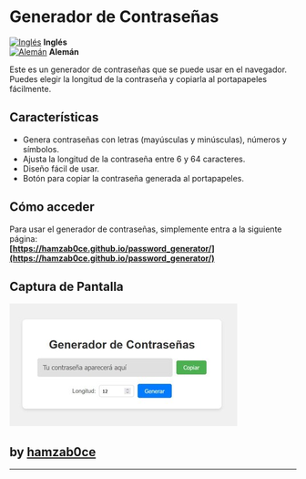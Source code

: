 # Generador de Contraseñas

[![Inglés](https://upload.wikimedia.org/wikipedia/commons/thumb/a/a4/Flag_of_the_United_Kingdom.svg/320px-Flag_of_the_United_Kingdom.svg.png)](README_en.md) **Inglés**  
[![Alemán](https://upload.wikimedia.org/wikipedia/commons/thumb/b/ba/Flag_of_Germany.svg/320px-Flag_of_Germany.svg.png)](README_de.md) **Alemán**

Este es un generador de contraseñas que se puede usar en el navegador. Puedes elegir la longitud de la contraseña y copiarla al portapapeles fácilmente.

## Características

- Genera contraseñas con letras (mayúsculas y minúsculas), números y símbolos.
- Ajusta la longitud de la contraseña entre 6 y 64 caracteres.
- Diseño fácil de usar.
- Botón para copiar la contraseña generada al portapapeles.

## Cómo acceder

Para usar el generador de contraseñas, simplemente entra a la siguiente página:  
**[https://hamzab0ce.github.io/password_generator/](https://hamzab0ce.github.io/password_generator/)**

## Captura de Pantalla

![Captura del Generador de Contraseñas](https://raw.githubusercontent.com/hamzab0ce/password_generator/refs/heads/main/image.jpg)

## by **[hamzab0ce](https://github.com/hamzab0ce)**

---
